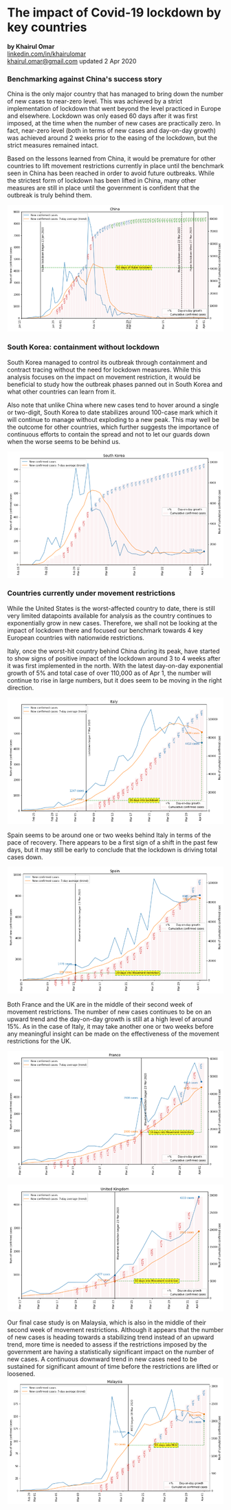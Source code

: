 # The impact of Covid-19 lockdown by key countries
<b>by Khairul Omar</b><br>
<a href="https://www.linkedin.com/in/khairulomar/">linkedin.com/in/khairulomar</a><br>
khairul.omar@gmail.com
updated 2 Apr 2020

### Benchmarking against China's success story
China is the only major country that has managed to bring down the number of new cases to near-zero level. This was achieved by a strict implementation of lockdown that went beyond the level practiced in Europe and elsewhere. Lockdown was only eased 60 days after it was first imposed, at the time when the number of new cases are practically zero. In fact, near-zero level (both in terms of new cases and day-on-day growth) was achieved around 2 weeks prior to the easing of the lockdown, but the strict measures remained intact.
<p>
Based on the lessons learned from China, it would be premature for other countries to lift movement restrictions currently in place until the benchmark seen in China has been reached in order to avoid future outbreaks. While the strictest form of lockdown has been lifted in China, many other measures are still in place until the government is confident that the outbreak is truly behind them.
<p>
<img src="https://github.com/khairulomar/Covid-19/blob/master/img/lockdown_China.png?raw=true">
  
### South Korea: containment without lockdown
South Korea managed to control its outbreak through containment and contract tracing without the need for lockdown measures. While this analysis focuses on the impact on movement restriction, it would be beneficial to study how the outbreak phases panned out in South Korea and what other countries can learn from it.
<p>
Also note that unlike China where new cases tend to hover around a single or two-digit, South Korea to date stabilizes around 100-case mark which it will continue to manage without exploding to a new peak. This may well be the outcome for other countries, which further suggests the importance of continuous efforts to contain the spread and not to let our guards down when the worse seems to be behind us.
<p>
<img src="https://github.com/khairulomar/Covid-19/blob/master/img/lockdown_South_Korea.png?raw=true">

### Countries currently under movement restrictions
While the United States is the worst-affected country to date, there is still very limited datapoints available for analysis as the country continues to exponentially grow in new cases. Therefore, we shall not be looking at the impact of lockdown there and focused our benchmark towards 4 key European countries with nationwide restrictions.
<p>
Italy, once the worst-hit country behind China during its peak, have started to show signs of positive impact of the lockdown around 3 to 4 weeks after it was first implemented in the north. With the latest day-on-day exponential growth of 5% and total case of over 110,000 as of Apr 1, the number will continue to rise in large numbers, but it does seem to be moving in the right direction.  
<p>
<img src="https://github.com/khairulomar/Covid-19/blob/master/img/lockdown_Italy.png?raw=true">
<p>
Spain seems to be around one or two weeks behind Italy in terms of the pace of recovery. There appears to be a first sign of a shift in the past few days, but it may still be early to conclude that the lockdown is driving total cases down.
<p>
<img src="https://github.com/khairulomar/Covid-19/blob/master/img/lockdown_Spain.png?raw=true">
<p>
Both France and the UK are in the middle of their second week of movement restrictions. The number of new cases continues to be on an upward trend and the day-on-day growth is still at a high level of around 15%. As in the case of Italy, it may take another one or two weeks before any meaningful insight can be made on the effectiveness of the movement restrictions for the UK.
<p>
<img src="https://github.com/khairulomar/Covid-19/blob/master/img/lockdown_France.png?raw=true">
<p>
<img src="https://github.com/khairulomar/Covid-19/blob/master/img/lockdown_United_Kingdom.png?raw=true">
<p>
Our final case study is on Malaysia, which is also in the middle of their second week of movement restrictions. Although it appears that the number of new cases is heading towards a stabilizing trend instead of an upward trend, more time is needed to assess if the restrictions imposed by the government are having a statistically significant impact on the number of new cases. A continuous downward trend in new cases need to be sustained for significant amount of time before the restrictions are lifted or loosened.
<img src="https://github.com/khairulomar/Covid-19/blob/master/img/lockdown_Malaysia.png?raw=true">
